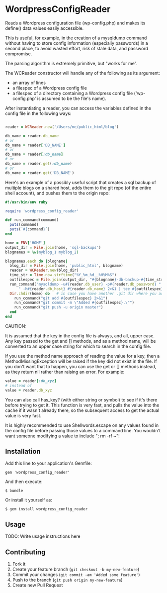 # WordpressConfigReader

Reads a Wordpress configuration file (wp-config.php) and
makes its define() data values easily accessible.

This is useful, for example, in the creation of a mysqldump command
without having to store config information (especially passwords) in a second place, to avoid
wasted effort, risk of stale data, and password compromise.

The parsing algorithm is extremely primitive, but "works for me".

The WCReader constructor will handle any of the following as its argument:

* an array of lines
* a filespec of a Wordpress config file
* a filespec of a directory containing a Wordpress config file
  ('wp-config.php' is assumed to be the file's name).

After instantiating a reader, you can access the variables defined
in the config file in the following ways:

```ruby

reader = WCReader.new('/Users/me/public_html/blog')

db_name = reader.db_name
# or
db_name = reader['DB_NAME']
# or
db_name = reader[:db_name]
# or
db_name = reader.get(:db_name)
# or
db_name = reader.get('DB_NAME')
```

Here's an example of a possibly useful script that creates a sql backup
of multiple blogs on a shared host, adds them to the git repo (of the
entire shell account), and pushes them to the origin repo:

```ruby
#!/usr/bin/env ruby

require 'wordpress_config_reader'

def run_command(command)
  puts(command)
  puts(`#{command}`)
end

home = ENV['HOME']
output_dir = File.join(home, 'sql-backups')
blognames = %w(myblog_1 myblog_2)

blognames.each do |blogname|
  blog_dir = File.join(home, 'public_html', blogname)
  reader = WCReader.new(blog_dir)
  time_str = Time.now.strftime("%Y_%m_%d__%H%M%S")
  outfilespec = File.join(output_dir, "#{blogname}-db-backup-#{time_str}.sql")
  run_command("mysqldump -u#{reader.db_user} -p#{reader.db_password} " +
      " -h#{reader.db_host} #{reader.db_name} 2>&1 | tee #{outfilespec}")
  Dir.chdir(home) do   # in case you have another .git dir where you are
    run_command("git add #{outfilespec} 2>&1")
    run_command("git commit -m \"Added #{outfilespec}.\"")
    run_command("git push -u origin master")
  end
end
```

CAUTION:

It is assumed that the key in the config file is always, and all, upper case.
Any key passed to the get and [] methods, and as a method name, will be
converted to an upper case string for which to search in the config file.

If you use the method name approach of reading the value for a key,
then a MethodMissingException will be raised if the key did not exist in the file.
If you don't want that to happen, you can use the get or [] methods instead,
as they return nil rather than raising an error.  For example:

```ruby
value = reader[:db_xyz]
# instead of
value = reader.db_xyz
```

You can also call has_key? (with either string or symbol) to see if it's there
before trying to get it.  This function is very fast, and pulls the value into
the cache if it wasn't already there, so the subsequent access to get the
actual value is very fast.

It is highly recommended to use Shellwords.escape on any values found
in the config file before passing those values to a command line.
You wouldn't want someone modifying a value to include "; rm -rf ~"!





## Installation

Add this line to your application's Gemfile:

    gem 'wordpress_config_reader'

And then execute:

    $ bundle

Or install it yourself as:

    $ gem install wordpress_config_reader

## Usage

TODO: Write usage instructions here

## Contributing

1. Fork it
2. Create your feature branch (`git checkout -b my-new-feature`)
3. Commit your changes (`git commit -am 'Added some feature'`)
4. Push to the branch (`git push origin my-new-feature`)
5. Create new Pull Request
